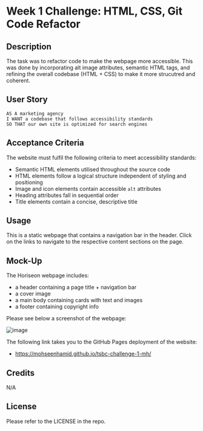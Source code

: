 # Week 1 Challenge: HTML, CSS, Git Code Refactor

## Description

The task was to refactor code to make the webpage more accessible. This was done by incorporating alt image attributes, semantic HTML tags, and refining the overall codebase (HTML + CSS) to make it more strucutred and coherent.

## User Story

```
AS A marketing agency
I WANT a codebase that follows accessibility standards
SO THAT our own site is optimized for search engines
```

## Acceptance Criteria

The website must fulfil the following criteria to meet accessibility standards:

- Semantic HTML elements utilised throughout the source code
- HTML elements follow a logical structure independent of styling and positioning
- Image and icon elements contain accessible `alt` attributes
- Heading attributes fall in sequential order
- Title elements contain a concise, descriptive title

## Usage

This is a static webpage that contains a navigation bar in the header. Click on the links to navigate to the respective content sections on the page.

## Mock-Up

The Horiseon webpage includes:

- a header containing a page title + navigation bar
- a cover image
- a main body containing cards with text and images
- a footer containing copyright info

Please see below a screenshot of the webpage:

![image](https://user-images.githubusercontent.com/116577227/206913582-46e32736-f4be-4b39-a543-f3b38f9197a6.png)

The following link takes you to the GitHub Pages deployment of the website:

- https://mohseenhamid.github.io/tsbc-challenge-1-mh/

## Credits

N/A

## License

Please refer to the LICENSE in the repo.
